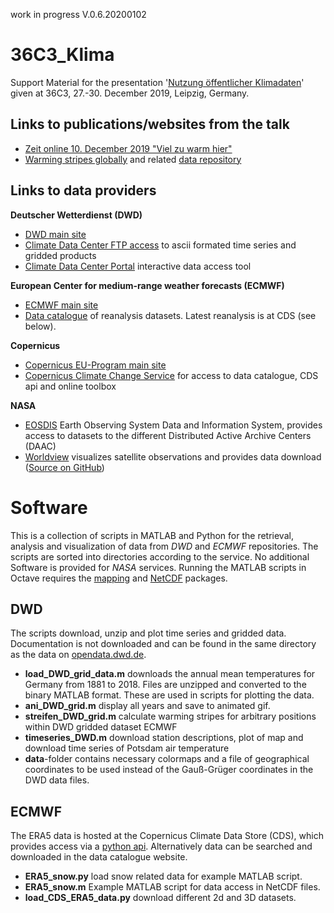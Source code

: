 work in progress V.0.6.20200102

# 36C3_Klima
Support Material for the presentation '[Nutzung öffentlicher Klimadaten](https://media.ccc.de/v/36c3-10571-nutzung_offentlicher_klimadaten)' given at 36C3, 27.-30. December 2019, Leipzig, Germany.

Links to publications/websites from the talk
--------------------------------------------
* [Zeit online 10. December 2019 "Viel zu warm hier"](https://www.zeit.de/wissen/umwelt/2019-12/klimawandel-globale-erwaermung-warming-stripes-wohnort)
* [Warming stripes globally](https://showyourstripes.info) and related [data repository](http://berkeleyearth.org)

Links to data providers
-----------------------
**Deutscher Wetterdienst (DWD)**
* [DWD main site](https://www.dwd.de)
* [Climate Data Center FTP access](https://opendata.dwd.de) to ascii formated time series and gridded products
* [Climate Data Center Portal](https://www.dwd.de/DE/leistungen/cdc_portal/cdc_portal.html) interactive data access tool

**European Center for medium-range weather forecasts (ECMWF)**
* [ECMWF main site](https://www.ecmwf.int)
* [Data catalogue](https://www.ecmwf.int/en/forecasts/datasets/browse-reanalysis-datasets) of reanalysis datasets. Latest reanalysis is at CDS (see below).

**Copernicus**
* [Copernicus EU-Program main site](https://www.copernicus.eu)
* [Copernicus Climate Change Service](https://cds.climate.copernicus.eu) for access to data catalogue, CDS api and online toolbox

**NASA**
* [EOSDIS](https://earthdata.nasa.gov/eosdis) Earth Observing System Data and Information System, provides access to datasets to the different Distributed Active Archive Centers (DAAC)
* [Worldview](https://worldview.earthdata.nasa.gov/) visualizes satellite observations and provides data download ([Source on GitHub](https://github.com/nasa-gibs/worldview))

Software
========
This is a collection of scripts in MATLAB and Python for the retrieval, analysis and visualization of data from *DWD* and *ECMWF* repositories. The scripts are sorted into directories according to the service. No additional Software is provided for *NASA* services. Running the MATLAB scripts in Octave requires the [mapping](https://octave.sourceforge.io/mapping/index.html) and [NetCDF](https://octave.sourceforge.io/netcdf/index.html) packages.

DWD
---
The scripts download, unzip and plot time series and gridded data. Documentation is not downloaded and can be found in the same directory as the data on [opendata.dwd.de](https://opendata.dwd.de).
* **load_DWD_grid_data.m** downloads the annual mean temperatures for Germany from 1881 to 2018. Files are unzipped and converted to the binary MATLAB format. These are used in scripts for plotting the data.
* **ani_DWD_grid.m** display all years and save to animated gif.
* **streifen_DWD_grid.m** calculate warming stripes for arbitrary positions within DWD gridded dataset
ECMWF
* **timeseries_DWD.m** download station descriptions, plot of map and download time series of Potsdam air temperature
* **data**-folder contains necessary colormaps and a file of geographical coordinates to be used instead of the Gauß-Grüger coordinates in the DWD data files.

ECMWF
----
The ERA5 data is hosted at the Copernicus Climate Data Store (CDS), which provides access via a [python api](https://cds.climate.copernicus.eu/api-how-to). Alternatively data can be searched and downloaded in the data catalogue website.
* **ERA5_snow.py** load snow related data for example MATLAB script.
* **ERA5_snow.m** Example MATLAB script for data access in NetCDF files.
* **load_CDS_ERA5_data.py** download different 2d and 3D datasets.
